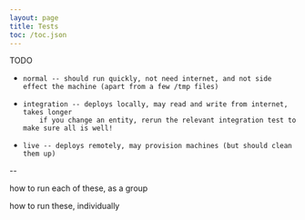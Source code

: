 ```yaml
---
layout: page
title: Tests
toc: /toc.json
---
```


TODO

*     normal -- should run quickly, not need internet, and not side effect the machine (apart from a few /tmp files)          
*     integration -- deploys locally, may read and write from internet, takes longer
          if you change an entity, rerun the relevant integration test to make sure all is well!
*     live -- deploys remotely, may provision machines (but should clean them up)

--

how to run each of these, as a group

how to run these, individually


